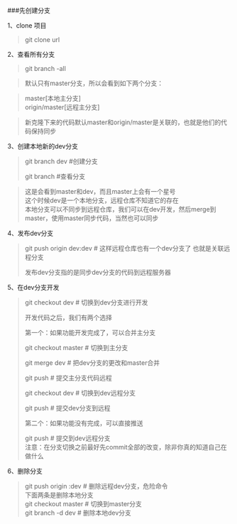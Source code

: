 ﻿
###先创建分支


1、clone 项目 
>git clone url 

2、查看所有分支

>git branch -all

>默认只有master分支，所以会看到如下两个分支：  

>master[本地主分支]  
>origin/master[远程主分支]  

>新克隆下来的代码默认master和origin/master是关联的，也就是他们的代码保持同步  
 
3、创建本地新的dev分支
>git branch dev #创建分支  
>
>git branch #查看分支 
  
>这是会看到master和dev，而且master上会有一个星号  
>这个时候dev是一个本地分支，远程仓库不知道它的存在  
>本地分支可以不同步到远程仓库，我们可以在dev开发，然后merge到master，使用master同步代码，当然也可以同步  

4、发布dev分支  
>git push origin dev:dev  # 这样远程仓库也有一个dev分支了 也就是关联远程分支  
>
>发布dev分支指的是同步dev分支的代码到远程服务器  

5、在dev分支开发  
>git checkout dev  # 切换到dev分支进行开发  
>
> 开发代码之后，我们有两个选择  
> 
> 第一个：如果功能开发完成了，可以合并主分支  
> 
>git checkout master  # 切换到主分支  
>
>git merge dev  # 把dev分支的更改和master合并  
>
>git push  # 提交主分支代码远程  
>
>git checkout dev  # 切换到dev远程分支  
>
>git push  # 提交dev分支到远程  
>
> 第二个：如果功能没有完成，可以直接推送  
> 
>git push  # 提交到dev远程分支  
> 注意：在分支切换之前最好先commit全部的改变，除非你真的知道自己在做什么


6、删除分支

>git push origin :dev  # 删除远程dev分支，危险命令  
> 下面两条是删除本地分支  
>git checkout master  # 切换到master分支  
>git branch -d dev  # 删除本地dev分支